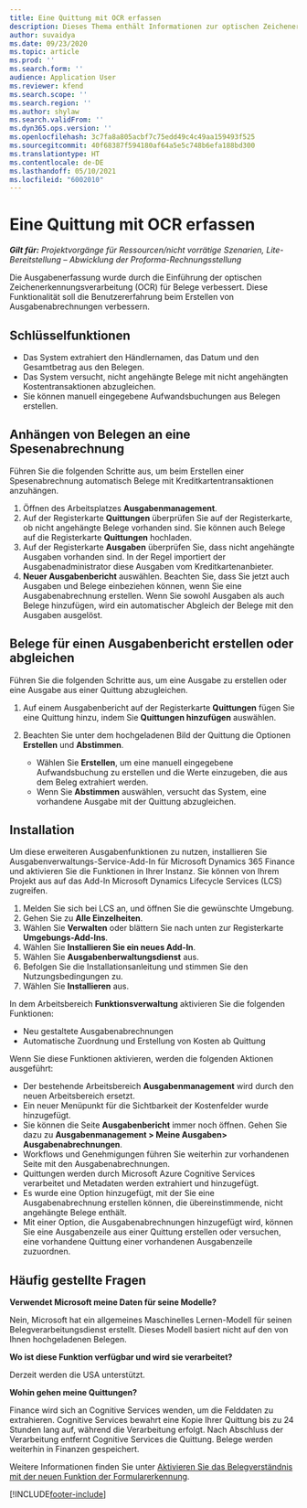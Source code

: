 ```yaml
---
title: Eine Quittung mit OCR erfassen
description: Dieses Thema enthält Informationen zur optischen Zeichenerkennung (OCR) für Quittungen.
author: suvaidya
ms.date: 09/23/2020
ms.topic: article
ms.prod: ''
ms.search.form: ''
audience: Application User
ms.reviewer: kfend
ms.search.scope: ''
ms.search.region: ''
ms.author: shylaw
ms.search.validFrom: ''
ms.dyn365.ops.version: ''
ms.openlocfilehash: 3c7fa8a805acbf7c75edd49c4c49aa159493f525
ms.sourcegitcommit: 40f68387f594180af64a5e5c748b6efa188bd300
ms.translationtype: HT
ms.contentlocale: de-DE
ms.lasthandoff: 05/10/2021
ms.locfileid: "6002010"
---
```

# <a name="capture-a-receipt-using-ocr"></a>Eine Quittung mit OCR erfassen

_**Gilt für:** Projektvorgänge für Ressourcen/nicht vorrätige Szenarien, Lite-Bereitstellung – Abwicklung der Proforma-Rechnungsstellung_

Die Ausgabenerfassung wurde durch die Einführung der optischen Zeichenerkennungsverarbeitung (OCR) für Belege verbessert. Diese Funktionalität soll die Benutzererfahrung beim Erstellen von Ausgabenabrechnungen verbessern.

## <a name="key-features"></a>Schlüsselfunktionen

- Das System extrahiert den Händlernamen, das Datum und den Gesamtbetrag aus den Belegen.
- Das System versucht, nicht angehängte Belege mit nicht angehängten Kostentransaktionen abzugleichen.
- Sie können manuell eingegebene Aufwandsbuchungen aus Belegen erstellen.

## <a name="attach-receipts-to-an-expense-report"></a>Anhängen von Belegen an eine Spesenabrechnung

Führen Sie die folgenden Schritte aus, um beim Erstellen einer Spesenabrechnung automatisch Belege mit Kreditkartentransaktionen anzuhängen.

  1. Öffnen des Arbeitsplatzes **Ausgabenmanagement**.
  2. Auf der Registerkarte **Quittungen** überprüfen Sie auf der Registerkarte, ob nicht angehängte Belege vorhanden sind. Sie können auch Belege auf die Registerkarte **Quittungen** hochladen.
  3. Auf der Registerkarte **Ausgaben** überprüfen Sie, dass  nicht angehängte Ausgaben vorhanden sind. In der Regel importiert der Ausgabenadministrator diese Ausgaben vom Kreditkartenanbieter.
  4. **Neuer Ausgabenbericht** auswählen. Beachten Sie, dass Sie jetzt auch Ausgaben und Belege einbeziehen können, wenn Sie eine Ausgabenabrechnung erstellen. Wenn Sie sowohl Ausgaben als auch Belege hinzufügen, wird ein automatischer Abgleich der Belege mit den Ausgaben ausgelöst.

## <a name="create-or-match-receipts-to-an-expense-report"></a>Belege für einen Ausgabenbericht erstellen oder abgleichen
Führen Sie die folgenden Schritte aus, um eine Ausgabe zu erstellen oder eine Ausgabe aus einer Quittung abzugleichen.

  1. Auf einem Ausgabenbericht auf der Registerkarte **Quittungen** fügen Sie eine Quittung hinzu, indem Sie **Quittungen hinzufügen** auswählen.
  2. Beachten Sie unter dem hochgeladenen Bild der Quittung die Optionen **Erstellen** und **Abstimmen**.

      - Wählen Sie **Erstellen**, um eine manuell eingegebene Aufwandsbuchung zu erstellen und die Werte einzugeben, die aus dem Beleg extrahiert werden.
      - Wenn Sie **Abstimmen** auswählen, versucht das System, eine vorhandene Ausgabe mit der Quittung abzugleichen.

## <a name="installation"></a>Installation

Um diese erweiteren Ausgabenfunktionen zu nutzen, installieren Sie Ausgabenverwaltungs-Service-Add-In für Microsoft Dynamics 365 Finance und aktivieren Sie die Funktionen in Ihrer Instanz. Sie können von Ihrem Projekt aus auf das Add-In Microsoft Dynamics Lifecycle Services (LCS) zugreifen.

1. Melden Sie sich bei LCS an, und öffnen Sie die gewünschte Umgebung.
2. Gehen Sie zu **Alle Einzelheiten**.
3. Wählen Sie **Verwalten** oder blättern Sie nach unten zur Registerkarte **Umgebungs-Add-Ins**.
4. Wählen Sie **Installieren Sie ein neues Add-In**.
5. Wählen Sie **Ausgabenberwaltungsdienst** aus.
6. Befolgen Sie die Installationsanleitung und stimmen Sie den Nutzungsbedingungen zu.
7. Wählen Sie **Installieren** aus.

In dem Arbeitsbereich **Funktionsverwaltung** aktivieren Sie die folgenden Funktionen:

- Neu gestaltete Ausgabenabrechnungen
- Automatische Zuordnung und Erstellung von Kosten ab Quittung

Wenn Sie diese Funktionen aktivieren, werden die folgenden Aktionen ausgeführt:

- Der bestehende Arbeitsbereich **Ausgabenmanagement** wird durch den neuen Arbeitsbereich ersetzt.
- Ein neuer Menüpunkt für die Sichtbarkeit der Kostenfelder wurde hinzugefügt.
- Sie können die Seite **Ausgabenbericht** immer noch öffnen. Gehen Sie dazu zu **Ausgabenmanagement > Meine Ausgaben> Ausgabenabrechnungen**.
- Workflows und Genehmigungen führen Sie weiterhin zur vorhandenen Seite mit den Ausgabenabrechnungen.
- Quittungen werden durch Microsoft Azure Cognitive Services verarbeitet und Metadaten werden extrahiert und hinzugefügt.
- Es wurde eine Option hinzugefügt, mit der Sie eine Ausgabenabrechnung erstellen können, die übereinstimmende, nicht angehängte Belege enthält.
- Mit einer Option, die Ausgabenabrechnungen hinzugefügt wird, können Sie eine Ausgabenzeile aus einer Quittung erstellen oder versuchen, eine vorhandene Quittung einer vorhandenen Ausgabenzeile zuzuordnen.

## <a name="frequently-asked-questions"></a>Häufig gestellte Fragen

**Verwendet Microsoft meine Daten für seine Modelle?**

Nein, Microsoft hat ein allgemeines Maschinelles Lernen-Modell für seinen Belegverarbeitungsdienst erstellt. Dieses Modell basiert nicht auf den von Ihnen hochgeladenen Belegen.

**Wo ist diese Funktion verfügbar und wird sie verarbeitet?**

Derzeit werden die USA unterstützt.

**Wohin gehen meine Quittungen?**

Finance wird sich an Cognitive Services wenden, um die Felddaten zu extrahieren. Cognitive Services bewahrt eine Kopie Ihrer Quittung bis zu 24 Stunden lang auf, während die Verarbeitung erfolgt. Nach Abschluss der Verarbeitung entfernt Cognitive Services die Quittung. Belege werden weiterhin in Finanzen gespeichert.

Weitere Informationen finden Sie unter [Aktivieren Sie das Belegverständnis mit der neuen Funktion der Formularerkennung](https://azure.microsoft.com/blog/enable-receipt-understanding-with-form-recognizer-s-new-capability/).


[!INCLUDE[footer-include](../includes/footer-banner.md)]
